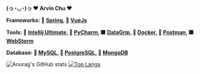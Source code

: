 **(っ◔◡◔)っ ♥ Arvin Chu ♥**

**Frameworks:
  🥬 [Spring](https://spring.io/), 💚 [VueJs](https://vuejs.org/)**

**Tools:
  📘 [Intellij Ultimate](https://www.jetbrains.com/idea/), 📗 [PyCharm](https://www.jetbrains.com/pycharm/), 🟪 [DataGrip](https://www.jetbrains.com/datagrip/?gclid=Cj0KCQjwktKFBhCkARIsAJeDT0gpwaSGE_S-chl67zR9VPK8hWnrCIRI1V9By2GZCkFCP3VCZAdwCjUaAhKUEALw_wcB), 🐳 [Docker](https://www.docker.com/), 🔴 [Postman](https://www.postman.com/), 🟦 [WebStorm](https://www.jetbrains.com/webstorm/)**
  
**Database:
  🐬 [MySQL](https://www.mysql.com/), 🐘 [PostgreSQL](https://www.postgresql.org/), 🍃 [MongoDB](https://www.mongodb.com/)**


![Anurag's GitHub stats](https://github-readme-stats.vercel.app/api?username=BlankSpot08&show_icons=true&theme=gotham)
[![Top Langs](https://github-readme-stats.vercel.app/api/top-langs/?username=BlankSpot08&layout=compact&theme=gotham)](https://github.com/anuraghazra/github-readme-stats)
